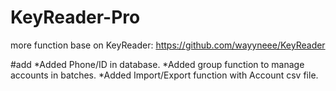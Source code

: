 # KeyReader-Pro

more function base on KeyReader:
  https://github.com/wayyneee/KeyReader

#add
  *Added Phone/ID in database.
  *Added group function to manage accounts in batches.
  *Added Import/Export function with Account csv file.
  
